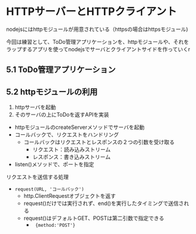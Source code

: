 # HTTPサーバーとHTTPクライアント

nodejsにはhttpモジュールが用意されている（httpsの場合はhttpsモジュール)

今回は練習として、ToDo管理アプリケーションを、httpモジュールや、それをラップするアプリを使ってnodejsでサーバとクライアントサイドを作っていくr

## 5.1 ToDo管理アプリケーション
## 5.2 httpモジュールの利用
1. httpサーバを起動
2. そのサーバの上にToDoを返すAPIを実装

* httpモジュールのcreateServerメソッドでサーバを起動
* コールバックで、リクエストをハンドリング
  * コールバックはリクエストとレスポンスの２つの引数を受け取る
    * リクエスト：読み込みストリーム
    * レスポンス：書き込みストリーム
* listen()メソッドで、ポートを指定

リクエストを送信する処理
* `request(URL, 'コールバック')`
  * http.ClientRequestオブジェクトを返す
  * request()だけでは実行されず、end()を実行したタイミングで送信される
  * request()はデフォルトGET、POSTは第二引数で指定できる
    * ` {method:'POST'}`